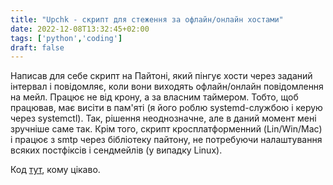 ```yaml
---
title: "Upchk - скрипт для стеження за офлайн/онлайн хостами"
date: 2022-12-08T13:32:45+02:00
tags: ['python','coding']
draft: false
---
```

Написав для себе скрипт на Пайтоні, який пінгує хости через заданий інтервал і повідомляє, коли вони виходять офлайн/онлайн повідомлення на мейл. Працює не від крону, а за власним таймером. Тобто, щоб працював, має висіти в пам'яті (я його роблю systemd-службою і керую через systemctl). Так, рішення неоднозначне, але в даний момент мені зручніше саме так. Крім того, скрипт кросплатформенний (Lin/Win/Mac) і працює з smtp через бібліотеку пайтону, не потребуючи налаштування всяких постфіксів і сендмейлів (у випадку Linux). 

Код [тут](https://github.com/moondownr/upchk), кому цікаво.
